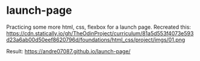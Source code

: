 # launch-page
Practicing some more html, css, flexbox for a launch page. Recreated this: https://cdn.statically.io/gh/TheOdinProject/curriculum/81a5d553f4073e593d23a6ab00d50eef8620796d/foundations/html_css/project/imgs/01.png

Result: https://andre07087.github.io/launch-page/
